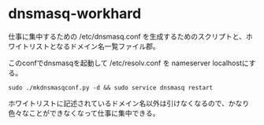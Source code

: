 # dnsmasq-workhard

仕事に集中するための /etc/dnsmasq.conf を生成するためのスクリプトと、ホワイトリストとなるドメイン名一覧ファイル郡。

このconfでdnsmasqを起動して /etc/resolv.conf を nameserver localhostにする。

```sudo ./mkdnsmasqconf.py -d && sudo service dnsmasq restart```

ホワイトリストに記述されているドメイン名以外は引けなくなるので、かなり色々なことができなくなって仕事に集中できる。
